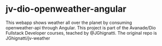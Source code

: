 # jv-dio-openweather-angular
This webapp shows weather all over the planet by consuming openweather-api through Angular. This project is part of the Avanade/Dio Fullstack Developer courses, teached by @JGhignatti. The original repo is JGhignatti/jv-weather
